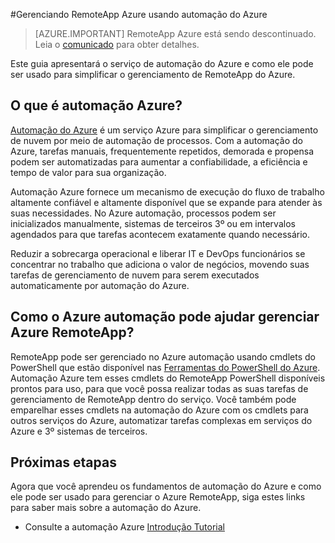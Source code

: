 <properties
    pageTitle="Gerenciar RemoteApp Azure usando automação Azure | Microsoft Azure"
    description="Saiba mais sobre como o serviço de automação do Azure pode ser usado para gerenciar o Azure RemoteApp."
    services="automation"
    documentationCenter=""
    authors="mgoedtel"
    manager="jwhit"
    editor=""/>

<tags
    ms.service="automation"
    ms.workload="tbd"
    ms.tgt_pltfrm="na"
    ms.devlang="na"
    ms.topic="article"
    ms.date="08/15/2016"
    ms.author="magoedte;csand"/>

#<a name="managing-azure-remoteapp-using-azure-automation"></a>Gerenciando RemoteApp Azure usando automação do Azure

> [AZURE.IMPORTANT]
> RemoteApp Azure está sendo descontinuado. Leia o [comunicado](https://go.microsoft.com/fwlink/?linkid=821148) para obter detalhes.

Este guia apresentará o serviço de automação do Azure e como ele pode ser usado para simplificar o gerenciamento de RemoteApp do Azure.

## <a name="what-is-azure-automation"></a>O que é automação Azure?

[Automação do Azure](../automation/automation-intro.md) é um serviço Azure para simplificar o gerenciamento de nuvem por meio de automação de processos. Com a automação do Azure, tarefas manuais, frequentemente repetidos, demorada e propensa podem ser automatizadas para aumentar a confiabilidade, a eficiência e tempo de valor para sua organização.

Automação Azure fornece um mecanismo de execução do fluxo de trabalho altamente confiável e altamente disponível que se expande para atender às suas necessidades. No Azure automação, processos podem ser inicializados manualmente, sistemas de terceiros 3º ou em intervalos agendados para que tarefas acontecem exatamente quando necessário.

Reduzir a sobrecarga operacional e liberar IT e DevOps funcionários se concentrar no trabalho que adiciona o valor de negócios, movendo suas tarefas de gerenciamento de nuvem para serem executados automaticamente por automação do Azure.


## <a name="how-can-azure-automation-help-manage-azure-remoteapp"></a>Como o Azure automação pode ajudar gerenciar Azure RemoteApp?

RemoteApp pode ser gerenciado no Azure automação usando cmdlets do PowerShell que estão disponível nas [Ferramentas do PowerShell do Azure](https://msdn.microsoft.com/library/azure/jj156055.aspx). Automação Azure tem esses cmdlets do RemoteApp PowerShell disponíveis prontos para uso, para que você possa realizar todas as suas tarefas de gerenciamento de RemoteApp dentro do serviço. Você também pode emparelhar esses cmdlets na automação do Azure com os cmdlets para outros serviços do Azure, automatizar tarefas complexas em serviços do Azure e 3º sistemas de terceiros.


## <a name="next-steps"></a>Próximas etapas

Agora que você aprendeu os fundamentos de automação do Azure e como ele pode ser usado para gerenciar o Azure RemoteApp, siga estes links para saber mais sobre a automação do Azure.

* Consulte a automação Azure [Introdução Tutorial](../automation/automation-first-runbook-graphical.md)

